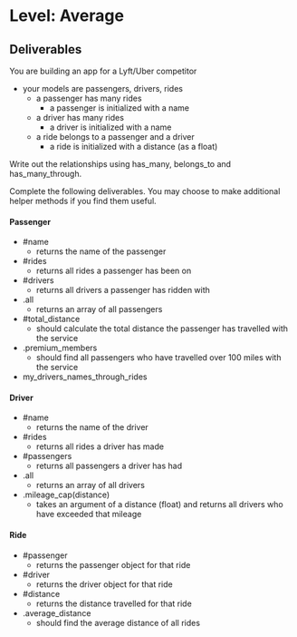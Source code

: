 # Level: Average

## Deliverables

You are building an app for a Lyft/Uber competitor

- your models are passengers, drivers, rides
  - a passenger has many rides
    - a passenger is initialized with a name 
  - a driver has many rides
    - a driver is initialized with a name 
  - a ride belongs to a passenger and a driver
    - a ride is initialized with a distance (as a float)

Write out the relationships using has_many, belongs_to and has_many_through.

Complete the following deliverables.  You may choose to make additional helper methods if you find them useful.

#### Passenger

- #name 
  - returns the name of the passenger
- #rides
  - returns all rides a passenger has been on
- #drivers
  - returns all drivers a passenger has ridden with
- .all
  - returns an array of all passengers
- #total_distance
  - should calculate the total distance the passenger has travelled with the
    service
- .premium_members
  - should find all passengers who have travelled over 100 miles with the service
- my_drivers_names_through_rides

#### Driver

- #name 
  - returns the name of the driver
- #rides
  - returns all rides a driver has made
- #passengers
  - returns all passengers a driver has had
- .all
  - returns an array of all drivers
- .mileage_cap(distance)
  - takes an argument of a distance (float) and returns all drivers who have exceeded that mileage


#### Ride

- #passenger
  - returns the passenger object for that ride
- #driver
  - returns the driver object for that ride
- #distance
  - returns the distance travelled for that ride
- .average_distance
  - should find the average distance of all rides
